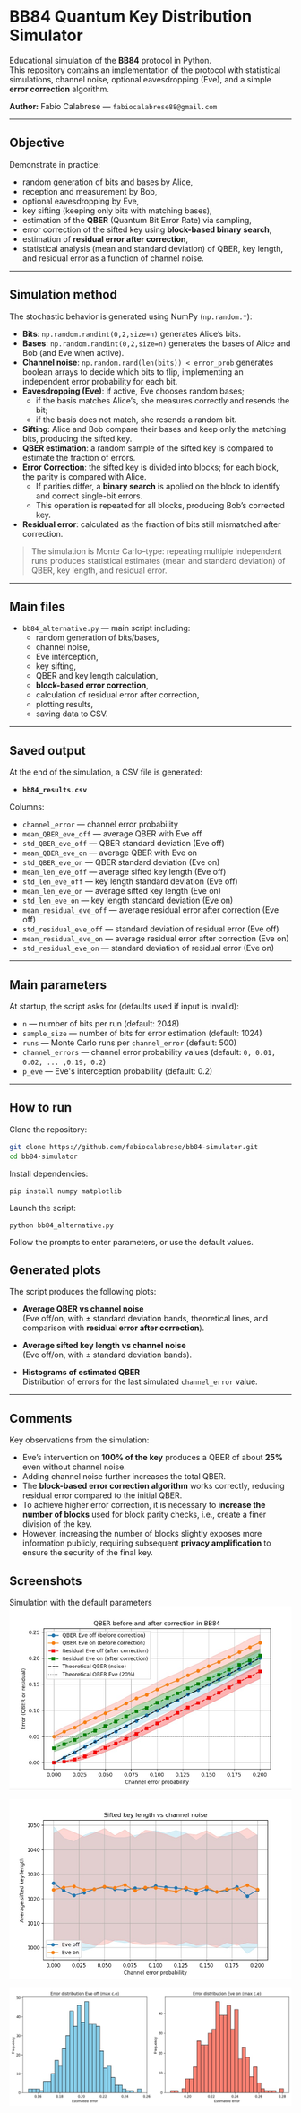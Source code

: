 # BB84 Quantum Key Distribution Simulator

Educational simulation of the **BB84** protocol in Python.  
This repository contains an implementation of the protocol with statistical simulations, channel noise, optional eavesdropping (Eve), and a simple **error correction** algorithm.

**Author:** Fabio Calabrese — `fabiocalabrese88@gmail.com`

---

## Objective

Demonstrate in practice:
- random generation of bits and bases by Alice,
- reception and measurement by Bob,
- optional eavesdropping by Eve,
- key sifting (keeping only bits with matching bases),
- estimation of the **QBER** (Quantum Bit Error Rate) via sampling,
- error correction of the sifted key using **block-based binary search**,
- estimation of **residual error after correction**,
- statistical analysis (mean and standard deviation) of QBER, key length, and residual error as a function of channel noise.

---

## Simulation method

The stochastic behavior is generated using NumPy (`np.random.*`):

- **Bits**: `np.random.randint(0,2,size=n)` generates Alice’s bits.  
- **Bases**: `np.random.randint(0,2,size=n)` generates the bases of Alice and Bob (and Eve when active).  
- **Channel noise**: `np.random.rand(len(bits)) < error_prob` generates boolean arrays to decide which bits to flip, implementing an independent error probability for each bit.  
- **Eavesdropping (Eve)**: if active, Eve chooses random bases;  
  - if the basis matches Alice’s, she measures correctly and resends the bit;  
  - if the basis does not match, she resends a random bit.  
- **Sifting**: Alice and Bob compare their bases and keep only the matching bits, producing the sifted key.  
- **QBER estimation**: a random sample of the sifted key is compared to estimate the fraction of errors.  
- **Error Correction**: the sifted key is divided into blocks; for each block, the parity is compared with Alice.  
  - If parities differ, a **binary search** is applied on the block to identify and correct single-bit errors.  
  - This operation is repeated for all blocks, producing Bob’s corrected key.  
- **Residual error**: calculated as the fraction of bits still mismatched after correction.

> The simulation is Monte Carlo–type: repeating multiple independent runs produces statistical estimates (mean and standard deviation) of QBER, key length, and residual error.

---

## Main files

- `bb84_alternative.py` — main script including:
  - random generation of bits/bases,
  - channel noise,
  - Eve interception,
  - key sifting,
  - QBER and key length calculation,
  - **block-based error correction**,
  - calculation of residual error after correction,
  - plotting results,
  - saving data to CSV.

---

## Saved output

At the end of the simulation, a CSV file is generated:

- **`bb84_results.csv`**  

Columns:
- `channel_error` — channel error probability  
- `mean_QBER_eve_off` — average QBER with Eve off  
- `std_QBER_eve_off` — QBER standard deviation (Eve off)  
- `mean_QBER_eve_on` — average QBER with Eve on  
- `std_QBER_eve_on` — QBER standard deviation (Eve on)  
- `mean_len_eve_off` — average sifted key length (Eve off)  
- `std_len_eve_off` — key length standard deviation (Eve off)  
- `mean_len_eve_on` — average sifted key length (Eve on)  
- `std_len_eve_on` — key length standard deviation (Eve on)  
- `mean_residual_eve_off` — average residual error after correction (Eve off)  
- `std_residual_eve_off` — standard deviation of residual error (Eve off)  
- `mean_residual_eve_on` — average residual error after correction (Eve on)  
- `std_residual_eve_on` — standard deviation of residual error (Eve on)  

---

## Main parameters

At startup, the script asks for (defaults used if input is invalid):

- `n` — number of bits per run (default: 2048)  
- `sample_size` — number of bits for error estimation (default: 1024)  
- `runs` — Monte Carlo runs per `channel_error` (default: 500)  
- `channel_errors` — channel error probability values (default: `0, 0.01, 0.02, ... ,0.19, 0.2`)  
- `p_eve` — Eve's interception probability (default: 0.2)
---

## How to run

Clone the repository:
```bash
git clone https://github.com/fabiocalabrese/bb84-simulator.git
cd bb84-simulator
```
Install dependencies:
```
pip install numpy matplotlib
```
Launch the script:
```
python bb84_alternative.py
```

Follow the prompts to enter parameters, or use the default values.

## Generated plots

The script produces the following plots:

- **Average QBER vs channel noise**  
  (Eve off/on, with ± standard deviation bands, theoretical lines, and comparison with **residual error after correction**).  

- **Average sifted key length vs channel noise**  
  (Eve off/on, with ± standard deviation bands).  

- **Histograms of estimated QBER**  
  Distribution of errors for the last simulated `channel_error` value.

---

## Comments

Key observations from the simulation:

- Eve’s intervention on **100% of the key** produces a QBER of about **25%** even without channel noise.  
- Adding channel noise further increases the total QBER.  
- The **block-based error correction algorithm** works correctly, reducing residual error compared to the initial QBER.  
- To achieve higher error correction, it is necessary to **increase the number of blocks** used for block parity checks, i.e., create a finer division of the key.  
- However, increasing the number of blocks slightly exposes more information publicly, requiring subsequent **privacy amplification** to ensure the security of the final key.


## Screenshots

Simulation with the default parameters
![QBER](screenshots/QBER_before_after_correction.jpg)

![Sifted Key Length ](screenshots/sifted_key_length.jpg)

![Error Distribution](screenshots/error_distribution.jpg)
